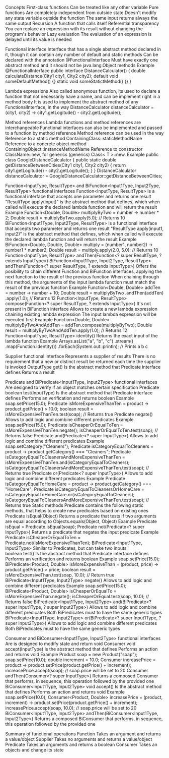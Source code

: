 Concepts
  First-class functions
    Can be treated like any other variable
  Pure functions
    Are completely independent from outside state
    Doesn't modify any state variable outside the function
    The same input returns always the same output
  Recursion
    A function that calls itself
  Referential transparency
    You can replace an expression with its result without changing the program's behavior
  Lazy evaluation
    The evaluation of an expression is delayed until its value is needed

Functional interface
  Interface that has a single abstract method declared in it,
    though it can contain any number of default and static methods
  Can be declared with the annotation @FunctionalInterface
  Must have exactly one abstract method and it should not be java.lang.Object methods
  Example
    @FunctionalInterface
    public interface DistanceCalculator() {
      double calculateDistance(City1 city1, City2 city2);
      default void someDefaultMethod() {}
      static void someStatictMethod() {}
    }

Lambda expressions
  Also called anonymous function, its used to declare a function that not necessarily have a name,
    and can be implement right in a method body
  It is used to implement the abstract method of any FunctionalInterface, in the way
    DistanceCalculator distanceCalculator = (city1, city2) -> city1.getLogitude() - city2.getLogitude();

Method references
  Lambda functions and method references are interchangeable
  Functional interfaces can also be implemented and passed to a function by method reference
  Method reference can be used in the way 
    Reference to a static method
      ContainingClass::staticMethodName
    Reference to a concrete object method
      ContainingObject::instanceMethodName
    Reference to constructor
      ClassName::new, for generics (generics) Class< T >::new.
  Example
    public class GoogleDistanceCalculator {
      public static double getDistanceBetweenCities(City1 city1, City2 city2) {
        return city1.getLogitude() - city2.getLogitude();
      }
    }
    DistanceCalculator distanceCalculator = GoogleDistanceCalculator::getDistanceBetweenCities;

Function<InputType, ResultType> and BiFunction<Input1Type, Input2Type, ResultType> functional interfaces
  Function<InputType, ResultType>
    Is a functional interface that accepts one parameter and returns one result
    "ResultType apply(input)" is the abstract method that defines, 
      which when called will execute the declared lambda function and will return the result
    Example
      Function<Double, Double> multiplyByTwo = number -> number * 2;
      Double result = multiplyByTwo.apply(5.0); // Returns 10      
  BiFunction<Input1Type, Input2Type, ResultType>
    Is a functional interface that accepts two parameter and returns one result
    "ResultType apply(input1, input2)" is the abstract method that defines, 
      which when called will execute the declared lambda function and will return the result
    Example
      BiFunction<Double, Double, Double> multiply = (number1, number2) -> number1 * number2;
      Double result = multiply.apply(2.0, 5.0); // Returns 10
  Function<InputType, ResultType> andThen(Function<? super ResultType, ? extends InputType>)
  BiFunction<Input1Type, Input2Type, ResultType> andThen(Function<? super ResultType, ? extends InputType>)
    Offers the posibility to chain different Function and BiFunction interfaces, 
      applying the next function to the result of the previous function
    When chaining through this method, 
      the arguments of the input lambda function must match the result of the previous function
    Example
      Function<Double, Double> addTen = number -> number + 10;
      Double result = multiplyByTwo
                .andThen(addTen)
                .apply(1.0); // Returns 12
  Function<InputType, ResultType> compose(Function<? super ResultType, ? extends InputType>)
    It's not present in BiFunction interface
    Allows to create a new lambda expression chaining existing lambda expression
    The input lambda expression will be executed first
    Example
      Function<Double, Double> multiplyByTwoAndAddTen = addTen.compose(multiplyByTwo);
      Double result = multiplyByTwoAndAddTen.apply(1.0); // Returns 12
  Function<InputType, ResultType> identity()
    Returns the exact input of the lambda function
    Example
      Arrays.asList("a", "b", "c")
                .stream()
                .map(Function.identity())
                .forEach(System.out::println); // Prints a b c

Supplier<OutputType> functional interface
  Represents a supplier of results
  There is no requirement that a new or distinct result be returned 
    each time the supplier is invoked
  OutputType get()
    Is the abstract method that Predicate interface defines
    Returns a result

Predicate<InputType> and BiPredicate<Input1Type, Input2Type> functional interfaces
  Are designed to verify if an object matches certain specification
  Predicate<InputType>
    boolean test(InputType) 
      Is the abstract method that Predicate interface defines
      Performs an verification and returns boolean
      Example 
        soap.setPrice(15.0);
        Predicate<Product> isMoreExpensiveThanTen = product -> product.getPrice() > 10.0;
        boolean result = isMoreExpensiveThanTen.test(soap); // Returns true
    Predicate<InputType> negate()
      Allows to add logic and combine different predicates
      Example
        soap.setPrice(15.0);
        Predicate<Product> isCheaperOrEqualToTen = isMoreExpensiveThanTen.negate();
        isCheaperOrEqualToTen.test(soap); // Returns false
    Predicate<InputType> and(Predicate<? super InputType>)
      Allows to add logic and combine different predicates
      Example
        soap.setCategory("Cleaners");
        Predicate<Product> isCategoryEqualToCleaners = product -> product.getCategory() === "Cleaners";
        Predicate<Product> isCategoryEqualToCleanersAndMoreExpensiveThanTen = isMoreExpensiveThanTen.and(isCategoryEqualToCleaners);
        isCategoryEqualToCleanersAndMoreExpensiveThanTen.test(soap); // Returns true
    Predicate<InputType> or(Predicate<? super InputType>)
      Allows to add logic and combine different predicates
      Example
        Predicate<Product> isCategoryEqualToHomeCare = product -> product.getCategory() === "HomeCare";
        Predicate<Product> isCategoryEqualToCleanersOrHomeCare = isCategoryEqualToHomeCare.or(isCategoryEqualToCleaners);
        isCategoryEqualToCleanersAndMoreExpensiveThanTen.test(soap); // Returns true
    Static methods
      Predicate contains the following static methods, that helps to create new predicates based on existing ones
      Predicate<InputType> isEqual(Object)
        Returns a predicate that tests if two arguments are equal according to Objects.equals(Object, Object)
        Example
          Predicate<Product> isEqual = Predicate.isEqual(soap);
      Predicate<InputType> not(Predicate<? super InputType>)
        Returns a predicate that negates the input predicate
        Example
          Predicate<Product> isCheaperOrEqualToTen = Predicate.not(isMoreExpensiveThanTen);
  BiPredicate<Input1Type, Input2Type>
    Similar to Predicates, but can take two inputs    
    boolean test() 
      Is the abstract method that Predicate interface defines
      Performs an verification and returns boolean
      Example 
        soap.setPrice(15.0);
        BiPredicate<Product, Double> isMoreExpensiveThan = (product, price) -> product.getPrice() > price;
        boolean result = isMoreExpensiveThan.test(soap, 10.0); // Return true
    BiPredicate<Input1Type, Input2Type> negate()
      Allows to add logic and combine different predicates
      Example
        soap.setPrice(15.0);
        BiPredicate<Product, Double> isCheaperOrEqualTo = isMoreExpensiveThan.negate();
        isCheaperOrEqual.test(soap, 10.0); // Returns false
    BiPredicate<Input1Type, Input2Type> and(BiPredicate<? super Input1Type, ? super Input2Type>)
      Allows to add logic and combine different predicates
      Both BiPredicates must to have the same generic types
    BiPredicate<Input1Type, Input2Type> or(BiPredicate<? super Input1Type, ? super Input2Type>)
      Allows to add logic and combine different predicates
      Both BiPredicates must to have the same generic types

Consumer<Input1Type> and BiConsumer<Input1Type, Input2Type> functional interfaces
  Are is designed to modify state and return void
  Consumer<InputType>
    void accept(InputType) 
      Is the abstract method that defines
      Performs an action and returns void
      Example
        Product soap = new Product("soap");
        soap.setPrice(10.0);
        double increment = 10.0;
        Consumer<Product> increasePrice = product -> product.setPrice(product.getPrice() + increment);
        increasePrice.accept(soap); // soap.price will be set to 20
    Consumer<InputType> andThen(Consumer<? super InputType>)
      Returns a composed Consumer that performs, in sequence, 
        this operation followed by the provided one
  BiConsumer<Input1Type, Input2Type>
    void accept() 
      Is the abstract method that defines
      Performs an action and returns void
      Example
        soap.setPrice(10.0);
        Consumer<Product, Double> increasePrice = (product, increment) -> product.setPrice(product.getPrice() + increment);
        increasePrice.accept(soap, 10.0); // soap.price will be set to 20
    BiConsumer<Input1Type, Input2Type> andThen(BiConsumer<Input1Type, Input2Type>)
      Returns a composed BiConsumer that performs, in sequence, this operation followed by the provided one

Summary of functional operations
  Function
    Takes an argument and returns a value/object
  Supplier
    Takes no arguments and returns a value/object
  Predicate
    Takes an arguments and returns a boolean
  Consumer
    Takes an objects and change its state